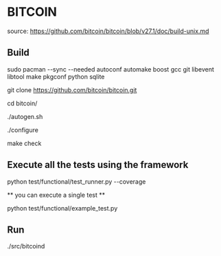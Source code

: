 # BITCOIN

source: https://github.com/bitcoin/bitcoin/blob/v27.1/doc/build-unix.md

## Build

  sudo pacman --sync --needed autoconf automake boost gcc git libevent libtool make pkgconf python sqlite
  
  git clone https://github.com/bitcoin/bitcoin.git
  
  cd bitcoin/
  
  ./autogen.sh
  
  ./configure
  
  make check

## Execute all the tests using the framework

  python test/functional/test_runner.py --coverage

  ** you can execute a single test **
  
  python test/functional/example_test.py

## Run

  ./src/bitcoind
